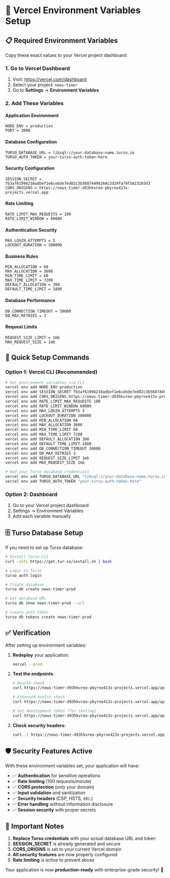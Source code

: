 # 🚀 Vercel Environment Variables Setup

## 📋 **Required Environment Variables**

Copy these exact values to your Vercel project dashboard:

### **1. Go to Vercel Dashboard**
1. Visit: https://vercel.com/dashboard
2. Select your project: `news-timer`
3. Go to **Settings** → **Environment Variables**

### **2. Add These Variables**

#### **Application Environment**
```
NODE_ENV = production
PORT = 3000
```

#### **Database Configuration**
```
TURSO_DATABASE_URL = libsql://your-database-name.turso.io
TURSO_AUTH_TOKEN = your-turso-auth-token-here
```

#### **Security Configuration**
```
SESSION_SECRET = fb3af61996216adbef1e6cebde7ed82c3b56874499268c2d29fa79f5823183d3
CORS_ORIGINS = https://news-timer-d93hkvreo-pbyrne413s-projects.vercel.app
```

#### **Rate Limiting**
```
RATE_LIMIT_MAX_REQUESTS = 100
RATE_LIMIT_WINDOW = 60000
```

#### **Authentication Security**
```
MAX_LOGIN_ATTEMPTS = 5
LOCKOUT_DURATION = 300000
```

#### **Business Rules**
```
MIN_ALLOCATION = 60
MAX_ALLOCATION = 3600
MIN_TIME_LIMIT = 60
MAX_TIME_LIMIT = 7200
DEFAULT_ALLOCATION = 300
DEFAULT_TIME_LIMIT = 1800
```

#### **Database Performance**
```
DB_CONNECTION_TIMEOUT = 30000
DB_MAX_RETRIES = 3
```

#### **Request Limits**
```
REQUEST_SIZE_LIMIT = 1mb
MAX_REQUEST_SIZE = 1mb
```

## 🔧 **Quick Setup Commands**

### **Option 1: Vercel CLI (Recommended)**
```bash
# Set environment variables via CLI
vercel env add NODE_ENV production
vercel env add SESSION_SECRET fb3af61996216adbef1e6cebde7ed82c3b56874499268c2d29fa79f5823183d3
vercel env add CORS_ORIGINS https://news-timer-d93hkvreo-pbyrne413s-projects.vercel.app
vercel env add RATE_LIMIT_MAX_REQUESTS 100
vercel env add RATE_LIMIT_WINDOW 60000
vercel env add MAX_LOGIN_ATTEMPTS 5
vercel env add LOCKOUT_DURATION 300000
vercel env add MIN_ALLOCATION 60
vercel env add MAX_ALLOCATION 3600
vercel env add MIN_TIME_LIMIT 60
vercel env add MAX_TIME_LIMIT 7200
vercel env add DEFAULT_ALLOCATION 300
vercel env add DEFAULT_TIME_LIMIT 1800
vercel env add DB_CONNECTION_TIMEOUT 30000
vercel env add DB_MAX_RETRIES 3
vercel env add REQUEST_SIZE_LIMIT 1mb
vercel env add MAX_REQUEST_SIZE 1mb

# Add your Turso database credentials
vercel env add TURSO_DATABASE_URL "libsql://your-database-name.turso.io"
vercel env add TURSO_AUTH_TOKEN "your-turso-auth-token-here"
```

### **Option 2: Dashboard**
1. Go to your Vercel project dashboard
2. Settings → Environment Variables
3. Add each variable manually

## 🗄️ **Turso Database Setup**

If you need to set up Turso database:

```bash
# Install Turso CLI
curl -sSfL https://get.tur.so/install.sh | bash

# Login to Turso
turso auth login

# Create database
turso db create news-timer-prod

# Get database URL
turso db show news-timer-prod --url

# Create auth token
turso db tokens create news-timer-prod
```

## ✅ **Verification**

After setting up environment variables:

1. **Redeploy** your application:
   ```bash
   vercel --prod
   ```

2. **Test the endpoints**:
   ```bash
   # Health check
   curl https://news-timer-d93hkvreo-pbyrne413s-projects.vercel.app/api/health
   
   # Enhanced health check
   curl https://news-timer-d93hkvreo-pbyrne413s-projects.vercel.app/api/enhanced-health
   
   # Get development token (for testing)
   curl https://news-timer-d93hkvreo-pbyrne413s-projects.vercel.app/api/dev-auth
   ```

3. **Check security headers**:
   ```bash
   curl -I https://news-timer-d93hkvreo-pbyrne413s-projects.vercel.app
   ```

## 🛡️ **Security Features Active**

With these environment variables set, your application will have:

- ✅ **Authentication** for sensitive operations
- ✅ **Rate limiting** (100 requests/minute)
- ✅ **CORS protection** (only your domain)
- ✅ **Input validation** and sanitization
- ✅ **Security headers** (CSP, HSTS, etc.)
- ✅ **Error handling** without information disclosure
- ✅ **Session security** with proper secrets

## 🚨 **Important Notes**

1. **Replace Turso credentials** with your actual database URL and token
2. **SESSION_SECRET** is already generated and secure
3. **CORS_ORIGINS** is set to your current Vercel domain
4. **All security features** are now properly configured
5. **Rate limiting** is active to prevent abuse

Your application is now **production-ready** with enterprise-grade security! 🎉

